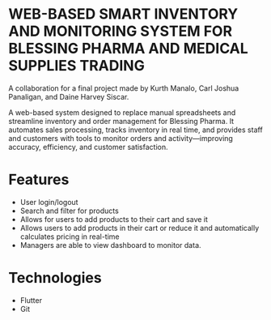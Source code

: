 # WEB-BASED SMART INVENTORY AND MONITORING SYSTEM FOR BLESSING PHARMA AND MEDICAL SUPPLIES TRADING

A collaboration for a final project made by Kurth Manalo, Carl Joshua Panaligan, and Daine Harvey Siscar.

A web-based system designed to replace manual spreadsheets and streamline inventory and order management for Blessing Pharma. It automates sales processing, tracks inventory in real time, and provides staff and customers with tools to monitor orders and activity—improving accuracy, efficiency, and customer satisfaction.

# Features
- User login/logout
- Search and filter for products
- Allows for users to add products to their cart and save it
- Allows users to add products in their cart or reduce it and automatically calculates pricing in real-time
- Managers are able to view dashboard to monitor data.

# Technologies
- Flutter
- Git
